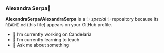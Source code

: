 ### Alexandra Serpa👋


**AlexandraSerpa/AlexandraSerpa** is a ✨ _special_ ✨ repository because its `README.md` (this file) appears on your GitHub profile.

- 🔭 I’m currently working on Candelaria
- 🌱 I’m currently learning to teach
- 💬 Ask me about something

<!-- Comentario que no se va a visualizar
-->
